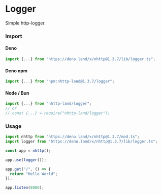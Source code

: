 # Logger
Simple http-logger.

### Import
#### Deno
```ts
import {...} from "https://deno.land/x/nhttp@1.3.7/lib/logger.ts";
```
#### Deno npm
```ts
import {...} from "npm:nhttp-land@1.3.7/logger";
```
#### Node / Bun
```ts
import {...} from "nhttp-land/logger";
// or
// const {...} = require("nhttp-land/logger");
```

### Usage
```ts
import nhttp from "https://deno.land/x/nhttp@1.3.7/mod.ts";
import logger from "https://deno.land/x/nhttp@1.3.7/lib/logger.ts";

const app = nhttp();

app.use(logger());

app.get("/", () => {
  return "Hello World";
});

app.listen(8000);
```